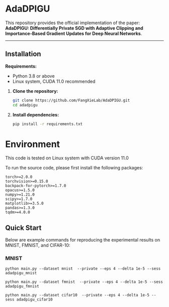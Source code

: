 # AdaDPIGU

This repository provides the official implementation of the paper:  
**AdaDPIGU: Differentially Private SGD with Adaptive Clipping and Importance-Based Gradient Updates for Deep Neural Networks**.

---

## Installation

**Requirements:**  
- Python 3.8 or above  
- Linux system, CUDA 11.0 recommended

1. **Clone the repository:**
   ```bash
   git clone https://github.com/FangXieLab/AdaDPIGU.git
   cd adadpigu
2. **Install dependencies:**
    ```bash
    pip install -r requirements.txt
    ```
# Environment
This code is tested on Linux system with CUDA version 11.0

To run the source code, please first install the following packages:
```
torch>=2.0.0
torchvision>=0.15.0
backpack-for-pytorch>=1.7.0
opacus>=1.5.0
numpy>=1.21.0
scipy>=1.7.0
matplotlib>=3.5.0
pandas>=1.3.0
tqdm>=4.0.0
```
## Quick Start

Below are example commands for reproducing the experimental results on MNIST, FMNIST, and CIFAR-10:

### MNIST
```
python main.py --dataset mnist  --private --eps 4 --delta 1e-5 --sess adadpigu_mnist
```
```
python main.py --dataset fmnist  --private --eps 4 --delta 1e-5 --sess adadpigu_fmnist
```
```
python main.py --dataset cifar10  --private --eps 4 --delta 1e-5 --sess adadpigu_cifar10
```
